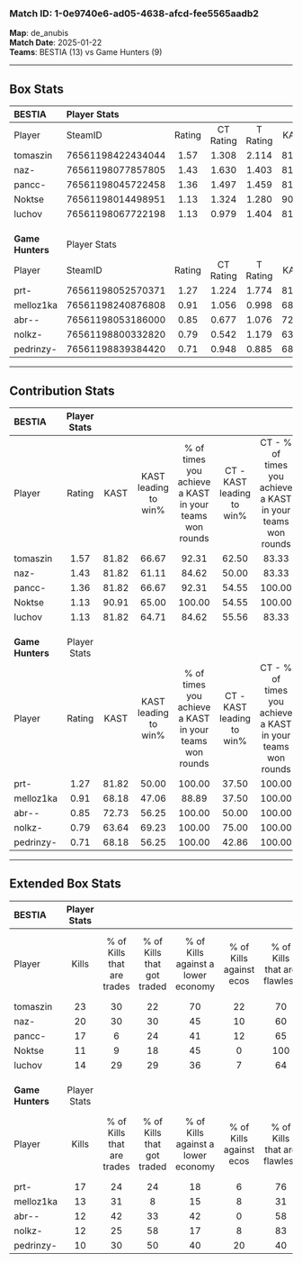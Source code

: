### Match ID: 1-0e9740e6-ad05-4638-afcd-fee5565aadb2  
**Map**: de_anubis  
**Match Date**: 2025-01-22  
**Teams**: BESTIA (13) vs Game Hunters (9)  

---  

## Box Stats  

| **BESTIA**       | Player Stats      |        |           |          |       |       |       |         |        |      |     |
| :- | :- | :-: | :-: | :-: | :-: | :-: | :-: | :-: | :-: | :-: | :-: |
| Player           | SteamID           | Rating | CT Rating | T Rating | KAST  |  ADR  | Kills | Assists | Deaths | K/D  | HS% |
| tomaszin         | 76561198422434044 |  1.57  |   1.308   |  2.114   | 81.82 | 101.3 |  23   |    6    |   14   | 1.64 | 13  |
| naz-             | 76561198077857805 |  1.43  |   1.630   |  1.403   | 81.82 | 100.6 |  20   |    6    |   15   | 1.33 | 25  |
| pancc-           | 76561198045722458 |  1.36  |   1.497   |  1.459   | 81.82 | 95.8  |  17   |    9    |   13   | 1.31 | 52  |
| Noktse           | 76561198014498951 |  1.13  |   1.324   |  1.280   | 90.91 | 60.7  |  11   |    4    |   10   | 1.10 | 36  |
| luchov           | 76561198067722198 |  1.13  |   0.979   |  1.404   | 81.82 | 76.6  |  14   |    9    |   15   | 0.93 | 71  |
|                  |                   |        |           |          |       |       |       |         |        |      |     |
|                  |                   |        |           |          |       |       |       |         |        |      |     |
|                  |                   |        |           |          |       |       |       |         |        |      |     |
| **Game Hunters** | Player Stats      |        |           |          |       |       |       |         |        |      |     |
| Player           | SteamID           | Rating | CT Rating | T Rating | KAST  |  ADR  | Kills | Assists | Deaths | K/D  | HS% |
| prt-             | 76561198052570371 |  1.27  |   1.224   |  1.774   | 81.82 | 104.7 |  17   |    4    |   17   | 1.00 | 70  |
| melloz1ka        | 76561198240876808 |  0.91  |   1.056   |  0.998   | 68.18 | 79.0  |  13   |    5    |   18   | 0.72 | 46  |
| abr--            | 76561198053186000 |  0.85  |   0.677   |  1.076   | 72.73 | 61.0  |  12   |    5    |   18   | 0.67 | 41  |
| nolkz-           | 76561198800332820 |  0.79  |   0.542   |  1.179   | 63.64 | 57.6  |  12   |    5    |   17   | 0.71 | 50  |
| pedrinzy-        | 76561198839384420 |  0.71  |   0.948   |  0.885   | 68.18 | 52.2  |  10   |    6    |   18   | 0.56 | 80  |
---  

## Contribution Stats  

| **BESTIA**       | Player Stats |       |                      |                                                        |                           |                                                             |                          |                                                            |
| :- | :-: | :-: | :-: | :-: | :-: | :-: | :-: | :-: |
| Player           |    Rating    | KAST  | KAST leading to win% | % of times you achieve a KAST in your teams won rounds | CT - KAST leading to win% | CT - % of times you achieve a KAST in your teams won rounds | T - KAST leading to win% | T - % of times you achieve a KAST in your teams won rounds |
| tomaszin         |     1.57     | 81.82 |        66.67         |                         92.31                          |           62.50           |                            83.33                            |          70.00           |                           100.00                           |
| naz-             |     1.43     | 81.82 |        61.11         |                         84.62                          |           50.00           |                            83.33                            |          75.00           |                           85.71                            |
| pancc-           |     1.36     | 81.82 |        66.67         |                         92.31                          |           54.55           |                           100.00                            |          85.71           |                           85.71                            |
| Noktse           |     1.13     | 90.91 |        65.00         |                         100.00                         |           54.55           |                           100.00                            |          77.78           |                           100.00                           |
| luchov           |     1.13     | 81.82 |        64.71         |                         84.62                          |           55.56           |                            83.33                            |          75.00           |                           85.71                            |
|                  |              |       |                      |                                                        |                           |                                                             |                          |                                                            |
|                  |              |       |                      |                                                        |                           |                                                             |                          |                                                            |
|                  |              |       |                      |                                                        |                           |                                                             |                          |                                                            |
| **Game Hunters** | Player Stats |       |                      |                                                        |                           |                                                             |                          |                                                            |
| Player           |    Rating    | KAST  | KAST leading to win% | % of times you achieve a KAST in your teams won rounds | CT - KAST leading to win% | CT - % of times you achieve a KAST in your teams won rounds | T - KAST leading to win% | T - % of times you achieve a KAST in your teams won rounds |
| prt-             |     1.27     | 81.82 |        50.00         |                         100.00                         |           37.50           |                           100.00                            |          60.00           |                           100.00                           |
| melloz1ka        |     0.91     | 68.18 |        47.06         |                         88.89                          |           37.50           |                           100.00                            |          55.56           |                           83.33                            |
| abr--            |     0.85     | 72.73 |        56.25         |                         100.00                         |           50.00           |                           100.00                            |          60.00           |                           100.00                           |
| nolkz-           |     0.79     | 63.64 |        69.23         |                         100.00                         |           75.00           |                           100.00                            |          66.67           |                           100.00                           |
| pedrinzy-        |     0.71     | 68.18 |        56.25         |                         100.00                         |           42.86           |                           100.00                            |          66.67           |                           100.00                           |
---  

## Extended Box Stats  

| **BESTIA**       | Player Stats |                            |                            |                                    |                         |                              |                                 |        |                             |                                     |                          |                               |                            |
| :- | :-: | :-: | :-: | :-: | :-: | :-: | :-: | :-: | :-: | :-: | :-: | :-: | :-: |
| Player           |    Kills     | % of Kills that are trades | % of Kills that got traded | % of Kills against a lower economy | % of Kills against ecos | % of Kills that are flawless | % of Kills that are close duels | Deaths | % of Deaths that get traded | % of Deaths against a lower economy | % of Deaths against ecos | % of Deaths that are flawless | % of Deaths that are close |
| tomaszin         |      23      |             30             |             22             |                 70                 |           22            |              70              |                0                |   14   |             29              |                 21                  |            0             |              36               |             7              |
| naz-             |      20      |             30             |             30             |                 45                 |           10            |              60              |               15                |   15   |             27              |                 40                  |            0             |              60               |             7              |
| pancc-           |      17      |             6              |             24             |                 41                 |           12            |              65              |                6                |   13   |             38              |                 23                  |            0             |              54               |             0              |
| Noktse           |      11      |             9              |             18             |                 45                 |            0            |             100              |                9                |   10   |             40              |                 50                  |            10            |              80               |             0              |
| luchov           |      14      |             29             |             29             |                 36                 |            7            |              64              |                7                |   15   |             20              |                 40                  |            0             |              53               |             20             |
|                  |              |                            |                            |                                    |                         |                              |                                 |        |                             |                                     |                          |                               |                            |
|                  |              |                            |                            |                                    |                         |                              |                                 |        |                             |                                     |                          |                               |                            |
|                  |              |                            |                            |                                    |                         |                              |                                 |        |                             |                                     |                          |                               |                            |
| **Game Hunters** | Player Stats |                            |                            |                                    |                         |                              |                                 |        |                             |                                     |                          |                               |                            |
| Player           |    Kills     | % of Kills that are trades | % of Kills that got traded | % of Kills against a lower economy | % of Kills against ecos | % of Kills that are flawless | % of Kills that are close duels | Deaths | % of Deaths that get traded | % of Deaths against a lower economy | % of Deaths against ecos | % of Deaths that are flawless | % of Deaths that are close |
| prt-             |      17      |             24             |             24             |                 18                 |            6            |              76              |                0                |   17   |             47              |                 12                  |            0             |              65               |             12             |
| melloz1ka        |      13      |             31             |             8              |                 15                 |            8            |              31              |               15                |   18   |             11              |                 17                  |            0             |              78               |             6              |
| abr--            |      12      |             42             |             33             |                 42                 |            0            |              58              |               17                |   18   |             11              |                 11                  |            0             |              56               |             11             |
| nolkz-           |      12      |             25             |             58             |                 17                 |            8            |              83              |                0                |   17   |             18              |                 18                  |            6             |              76               |             6              |
| pedrinzy-        |      10      |             30             |             50             |                 40                 |           20            |              40              |               10                |   18   |             39              |                 11                  |            0             |              78               |             0              |
